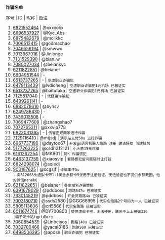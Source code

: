 <b>诈骗名单</b>

序号 | ID | 昵称 | 备注
01. <a href="tg://user?id=6821552464">6821552464</a> | @xxxxokx
02. <a href="tg://user?id=6696537927">6696537927</a> | @Kyc_Abs
03. <a href="tg://user?id=6875482679">6875482679</a> | @molikkc
04. <a href="tg://user?id=7006513415">7006513415</a> | @godmachao
05. <a href="tg://user?id=7046559194">7046559194</a> | @smwwo
06. <a href="tg://user?id=7013967016">7013967016</a> | @Jinlonge
07. <a href="tg://user?id=7131529390">7131529390</a> | @bian_w
08. <a href="tg://user?id=7080027034">7080027034</a> | @beiankyc
09. <a href="tg://user?id=6211822851">6211822851</a> | @beianer
10. <a href="tg://user?id=6904951544">6904951544</a> | -
11. <a href="tg://user?id=6513737265">6513737265</a> | - | <code>空虚职业诈骗犯</code>
11. <a href="tg://user?id=6479113439">6479113439</a> | @lvdicheng  | <code>空虚职业诈骗犯1元机场 已被证实</code>
11. <a href="tg://user?id=6513737265">6513737265</a> | @baitufaka   | <code>空虚职业诈骗犯1元机场 已被证实</code>
12. <a href="tg://user?id=7125817040">7125817040</a> | - | <code>代搭建诈骗犯</code>
13. <a href="tg://user?id=6499261141">6499261141</a> | -
14. <a href="tg://user?id=6882079610">6882079610</a> | @byhsv
15. <a href="tg://user?id=6249786430">6249786430</a> | -
16. <a href="tg://user?id=7436013508">7436013508</a> | -
17. <a href="tg://user?id=7069477609">7069477609</a> | @zhangshao7
18. <a href="tg://user?id=7072765311">7072765311</a> | @xxxvip778
19. <a href="tg://user?id=6922031365">6922031365</a> | - | <code>仿冒正规商家进行诈骗</code>
20. <a href="tg://user?id=7129116410">7129116410</a> | @mtjsdj | <code>演示站支付50u 进行诈骗</code>
21. <a href="tg://user?id=6967737190">6967737190</a> | @daytoo67 | <code>开发go语言机器人跑路 注册 邀请好友 创建钱包</code>
22. <a href="tg://user?id=5177263225">5177263225</a> | @ordi1212121 | <code>小火箭15元诈骗</code>
23. <a href="tg://user?id=6161262254">6161262254</a> | @MK601 | <code>阿K 诈骗惯犯</code>
24. <a href="tg://user?id=6463137759">6463137759</a> | @xiaosvip | <code>套路惯犯留问题随时让打钱</code>
25. <a href="tg://user?id=6824298074">6824298074</a> | @aqiedj
26. <a href="tg://user?id=903187625">903187625</a> | @ccgsjf | <code>诈骗事件5u ：卖512068头虚拟卡带1.1美金余额卡5张用于注册验证，无法验证也不提供余额截图，他的微信nenek6</code>
27. <a href="tg://user?id=6211822851">6211822851</a> | @beianer | <code>备案域名诈骗惯犯</code>
28. <a href="tg://user?id=6391679029">6391679029</a> | @pddboss | <code>跑路547u 已被证实</code>
29. <a href="tg://user?id=7330148219">7330148219</a> | @pddboss | <code>开会员跑路4u  已被证实</code>
30. <a href="tg://user?id=7003180710">7003180710</a> | @ssds2580 |@GGG66995 | <code>代实名跑路2个号码为一人  已被证实</code>
30. <a href="tg://user?id=5805113606">5805113606</a> | @crl5566  | <code>代实名跑路  已被证实</code>
31. <a href="tg://user?id=6011674746">6011674746</a> | @DY700800 | <code>提供虚假卡密，无法使用，联系不上上被骗330 |骗子发卡站tgpf点org</code>
32. <a href="tg://user?id=7060854539">7060854539</a> | @Linbeisos | <code>跑路140u  已被证实</code>
33. <a href="tg://user?id=7032700466">7032700466</a> | @yacai8186 | <code>跑路500  已被证实</code>
34. <a href="tg://user?id=6498506395">6498506395</a> | @apdsn  | <code>职业诈骗犯  已被证实</code>
